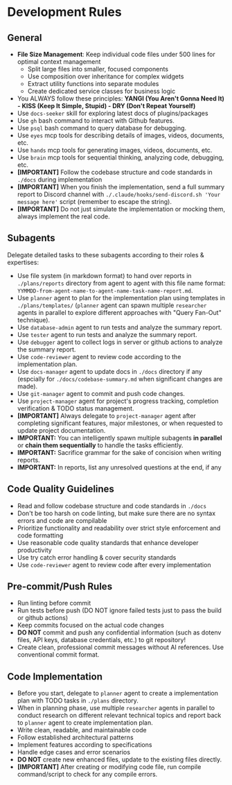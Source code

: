 # Development Rules

## General
- **File Size Management**: Keep individual code files under 500 lines for optimal context management
  - Split large files into smaller, focused components
  - Use composition over inheritance for complex widgets
  - Extract utility functions into separate modules
  - Create dedicated service classes for business logic
- You ALWAYS follow these principles: **YANGI (You Aren't Gonna Need It) - KISS (Keep It Simple, Stupid) - DRY (Don't Repeat Yourself)**
- Use `docs-seeker` skill for exploring latest docs of plugins/packages
- Use `gh` bash command to interact with Github features.
- Use `psql` bash command to query database for debugging.
- Use `eyes` mcp tools for describing details of images, videos, documents, etc.
- Use `hands` mcp tools for generating images, videos, documents, etc.
- Use `brain` mcp tools for sequential thinking, analyzing code, debugging, etc.
- **[IMPORTANT]** Follow the codebase structure and code standards in `./docs` during implementation
- **[IMPORTANT]** When you finish the implementation, send a full summary report to Discord channel with `./.claude/hooks/send-discord.sh 'Your message here'` script (remember to escape the string).
- **[IMPORTANT]** Do not just simulate the implementation or mocking them, always implement the real code.

## Subagents
Delegate detailed tasks to these subagents according to their roles & expertises:
- Use file system (in markdown format) to hand over reports in `./plans/reports` directory from agent to agent with this file name format: `YYMMDD-from-agent-name-to-agent-name-task-name-report.md`.
- Use `planner` agent to plan for the implementation plan using templates in `./plans/templates/` (`planner` agent can spawn multiple `researcher` agents in parallel to explore different approaches with "Query Fan-Out" technique).
- Use `database-admin` agent to run tests and analyze the summary report.
- Use `tester` agent to run tests and analyze the summary report.
- Use `debugger` agent to collect logs in server or github actions to analyze the summary report.
- Use `code-reviewer` agent to review code according to the implementation plan.
- Use `docs-manager` agent to update docs in `./docs` directory if any (espcially for `./docs/codebase-summary.md` when significant changes are made).
- Use `git-manager` agent to commit and push code changes.
- Use `project-manager` agent for project's progress tracking, completion verification & TODO status management.
- **[IMPORTANT]** Always delegate to `project-manager` agent after completing significant features, major milestones, or when requested to update project documentation.
- **IMPORTANT:** You can intelligently spawn multiple subagents **in parallel** or **chain them sequentially** to handle the tasks efficiently.
- **IMPORTANT:** Sacrifice grammar for the sake of concision when writing reports.
- **IMPORTANT:** In reports, list any unresolved questions at the end, if any

## Code Quality Guidelines
- Read and follow codebase structure and code standards in `./docs`
- Don't be too harsh on code linting, but make sure there are no syntax errors and code are compilable
- Prioritize functionality and readability over strict style enforcement and code formatting
- Use reasonable code quality standards that enhance developer productivity
- Use try catch error handling & cover security standards
- Use `code-reviewer` agent to review code after every implementation

## Pre-commit/Push Rules
- Run linting before commit
- Run tests before push (DO NOT ignore failed tests just to pass the build or github actions)
- Keep commits focused on the actual code changes
- **DO NOT** commit and push any confidential information (such as dotenv files, API keys, database credentials, etc.) to git repository!
- Create clean, professional commit messages without AI references. Use conventional commit format.

## Code Implementation
- Before you start, delegate to `planner` agent to create a implementation plan with TODO tasks in `./plans` directory.
- When in planning phase, use multiple `researcher` agents in parallel to conduct research on different relevant technical topics and report back to `planner` agent to create implementation plan.
- Write clean, readable, and maintainable code
- Follow established architectural patterns
- Implement features according to specifications
- Handle edge cases and error scenarios
- **DO NOT** create new enhanced files, update to the existing files directly.
- **[IMPORTANT]** After creating or modifying code file, run compile command/script to check for any compile errors.